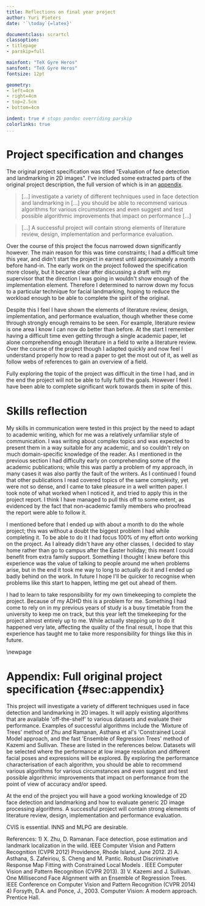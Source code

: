 ```yaml
---
title: Reflections on final year project
author: Yuri Pieters
date: '`\today`{=latex}'

documentclass: scrartcl
classoption:
- titlepage
- parskip=full

mainfont: "TeX Gyre Heros"
sansfont: "TeX Gyre Heros"
fontsize: 12pt

geometry:
- left=4cm
- right=4cm
- top=2.5cm
- bottom=4cm

indent: true # stops pandoc overriding parskip
colorlinks: true
...
```


# Project specification and changes

The original project specification was titled "Evaluation of face detection and
landmarking in 2D images". I've included some extracted parts of the original
project description, the full version of which is in an
[appendix](#sec:appendix).

> [...] investigate a variety of different techniques used in face detection and
> landmarking in [...] you should be able to recommend various algorithms for
> various circumstances and even suggest and test possible algorithmic
> improvements that impact on performance [...]

> [...] A successful project will contain strong elements of literature review,
> design, implementation and performance evaluation.

Over the course of this project the focus narrowed down significantly however.
The main reason for this was time constraints; I had a difficult time this year,
and didn't start the project in earnest until approximately a month before
hand-in. The early work on the project followed the specification more closely,
but it became clear after discussing a draft with my supervisor that the
direction I was going in wouldn't show enough of the implementation element.
Therefore I determined to narrow down my focus to a particular technique for
facial landmarking, hoping to reduce the workload enough to be able to complete
the spirit of the original.

Despite this I feel I have shown the elements of literature review, design,
implementation, and performance evaluation, though whether these come through
strongly enough remains to be seen. For example, literature review is one area I
know I can now do better than before. At the start I remember having a difficult
time even getting through a single academic paper, let alone comprehending
enough literature in a field to write a literature review. Over the course of
the project though I adapted quickly and now feel I understand properly how to
read a paper to get the most out of it, as well as follow webs of references to
gain an overview of a field.

Fully exploring the topic of the project was difficult in the time I had, and in
the end the project will not be able to fully fulfil the goals. However I feel I
have been able to complete significant work towards them in spite of this.

# Skills reflection

My skills in communication were tested in this project by the need to adapt to
academic writing, which for me was a relatively unfamiliar style of
communication. I was writing about complex topics and was expected to present
them in a way suitable for any academic, and so couldn't rely on much
domain-specific knowledge of the reader. As I mentioned in the previous section
I had difficulty early on comprehending some of the academic publications; while
this was partly a problem of my approach, in many cases it was also partly the
fault of the writers. As I continued I found that other publications I read
covered topics of the same complexity, yet were not so dense, and I came to take
pleasure in a well written paper. I took note of what worked when I noticed it,
and tried to apply this in the project report. I think I have managed to pull
this off to some extent, as evidenced by the fact that non-academic family
members who proofread the report were able to follow it.

I mentioned before that I ended up with about a month to do the whole project;
this was without a doubt the biggest problem I had while completing it. To be
able to do it I had focus 100% of my effort onto working on the project. As I
already didn't have any other classes, I decided to stay home rather than go to
campus after the Easter holiday; this meant I could benefit from extra family
support. Something I thought I knew before this experience was the value of
talking to people around me when problems arise, but in the end it took me way
to long to actually do it and I ended up badly behind on the work. In future I
hope I'll be quicker to recognise when problems like this start to happen,
letting me get out ahead of them.

I had to learn to take responsibility for my own timekeeping to complete the
project. Because of my ADHD this is a problem for me. Something I had come to
rely on in my previous years of study is a busy timetable from the university to
keep me on track, but this year left the timekeeping for the project almost
entirely up to me. While actually stepping up to do it happened very late,
affecting the quality of the final result, I hope that this experience has
taught me to take more responsibility for things like this in future.

\newpage 

# Appendix: Full original project specification {#sec:appendix}

This project will investigate a variety of different techniques used in face
detection and landmarking in 2D images. It will apply existing algorithms that
are available 'off-the-shelf' to various datasets and evaluate their
performance. Examples of successful algorithms include the 'Mixture of Trees'
method of Zhu and Ramanan, Asthana et al's 'Constrained Local Model approach,
and the fast 'Ensemble of Regression Trees' method of Kazemi and Sullivan. These
are listed in the references below. Datasets will be selected where the
performance at low image resolution and different facial poses and expressions
will be explored. By exploring the performance characterisation of each
algorithm, you should be able to recommend various algorithms for various
circumstances and even suggest and test possible algorithmic improvements that
impact on performance from the point of view of accuracy and/or speed.

At the end of the project you will have a good working knowledge of 2D face
detection and landmarking and how to evaluate generic 2D image processing
algorithms. A successful project will contain strong elements of literature
review, design, implementation and performance evaluation.

CVIS is essential. INNS and MLPG are desirable.

References: 1) X. Zhu, D. Ramanan. Face detection, pose estimation and landmark
localization in the wild. IEEE Computer Vision and Pattern Recognition (CVPR
2012) Providence, Rhode Island, June 2012. 2) A. Asthana, S. Zafeiriou, S. Cheng
and M. Pantic. Robust Discriminative Response Map Fitting with Constrained Local
Models . IEEE Computer Vision and Pattern Recognition (CVPR 2013). 3) V. Kazemi
and J. Sullivan. One Millisecond Face Alignment with an Ensemble of Regression
Trees. IEEE Conference on Computer Vision and Pattern Recognition (CVPR 2014) 4)
Forsyth, D.A. and Ponce, J., 2003. Computer Vision: A modern approach. Prentice
Hall.
